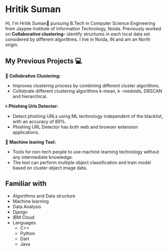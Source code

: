 # Hritik Suman 
Hi, I'm Hritik Suman👋 pursuing B.Tech in Computer Science Engineering from Jaypee Institute of Information Technology, Noida. Previously worked on <b>Collaborative clustering-</b> identify structures in each local data set considered by different algorithms. I live in Noida, IN and am an North origin.

## My Previous Projects 💻
🌟 <b>Collobrative Clustering:</b><br>
    <ul><li>Improves clustering process by combining different cluster algorithms.</li>
      <li>Collobrate different clustering algorithms k-mean, k -medoids, DBSCAN and hierarchical.</li>
    </ul>
🌀 <b>Phishing Urls Detector:</b><br> 
    <ul><li>Detect phishing URLs using ML technology independent of the blacklist, with an accuracy of 89%.</li>
        <li>Phishing URL Detector has both web and browser extension applications.</li>
    </ul>
🍏 <b>Machine learing Tool:</b><br>
    <ul><li>Tools for non-tech people to use machine learning technology without any intermediate knowledge.</li>
        <li>The tool can perform multiple object classification and train model based on cluster object image data.</li>
    </ul>

## Familiar with
<ul><li>Algorithms and Data structure</li>
  <li>Machine learning</li>
  <li>Data Analysis</li>
  <li>Django</li>
  <li>IBM Cloud</li>
  <li>Languages<ul>
    <li>C++</li>
    <li>Python</li>
    <li>Dart</li>
    <li>Java</li>
    </ul>
  </li>
</ul>
 


<!--
**Hritiksum/Hritiksum** is a ✨ _special_ ✨ repository because its `README.md` (this file) appears on your GitHub profile.

Here are some ideas to get you started:

- 🔭 I’m currently working on ...
- 🌱 I’m currently learning ...
- 👯 I’m looking to collaborate on ...
- 🤔 I’m looking for help with ...
- 💬 Ask me about ...
- 📫 How to reach me: ...
- 😄 Pronouns: ...
- ⚡ Fun fact: ...
-->
